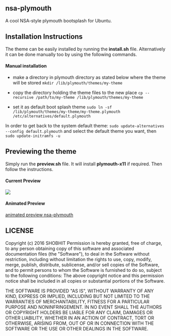 ## nsa-plymouth

A cool NSA-style plymouth bootsplash for Ubuntu.

## Installation Instructions

The theme can be easily installed by running the **install.sh** file.
Alternatively it can be done manually too by using the following commands.


#### Manual installation

* make a directory in plymouth directory as stated below where the theme will be stored
`mkdir /lib/plymouth/themes/my-theme`

* copy the directory holding the theme files to the new place
`cp --recursive /path/to/my-theme /lib/plymouth/themes/my-theme`

* set it as default boot splash theme
`sudo ln -sf /lib/plymouth/themes/my-theme/my-theme.plymouth /etc/alternatives/default.plymouth`

In order to get back to the system default theme:
`sudo update-alternatives --config default.plymouth` and select the default theme you want, then `sudo update-initramfs -u`

## Previewing the theme

Simply run the **preview.sh** file. It will install **plymouth-x11** if required. Then follow the instructions.

#### Current Preview
![](http://imgur.com/pyqrmvO.png)

#### Animated Preview
[animated preview nsa-plymouth](http://gph.is/1IzkUZI)

## LICENSE
Copyright (c) 2016 SHOBHIT
Permission is hereby granted, free of charge, to any person obtaining copy of this software and associated documentation files (the "Software"), to deal in the Software without restriction, including without limitation the rights to use, copy, modify, merge, publish, distribute, sublicense, and/or sell copies of the Software, and to permit persons to whom the Software is furnished to do so, subject to the following conditions:
The above copyright notice and this permission notice shall be included in all copies or substantial portions of the Software.

THE SOFTWARE IS PROVIDED "AS IS", WITHOUT WARRANTY OF ANY KIND, EXPRESS OR IMPLIED, INCLUDING BUT NOT LIMITED TO THE WARRANTIES OF MERCHANTABILITY, FITNESS FOR A PARTICULAR PURPOSE AND NONINFRINGEMENT. IN NO EVENT SHALL THE AUTHORS OR COPYRIGHT HOLDERS BE LIABLE FOR ANY CLAIM, DAMAGES OR OTHER LIABILITY, WHETHER IN AN ACTION OF CONTRACT, TORT OR OTHERWISE, ARISING FROM, OUT OF OR IN CONNECTION WITH THE SOFTWARE OR THE USE OR OTHER DEALINGS IN THE SOFTWARE.
